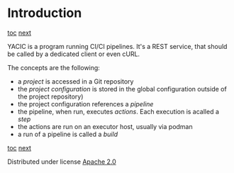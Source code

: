# Introduction

[toc](_toc.md)
[next](02-installation.md)

YACIC is a program running CI/CI pipelines.
It's a REST service, that should be called by a dedicated client or even cURL.

The concepts are the following:

- a *project* is accessed in a Git repository
- the *project configuration* is stored in the global configuration outside of the project repository)
- the project configuration references a *pipeline*
- the pipeline, when run, executes *actions*. Each execution is acalled a *step*
- the actions are run on an executor host, usually via podman
- a run of a pipeline is called a *build*


[toc](_toc.md)
[next](02-installation.md)

Distributed under license [Apache 2.0](http://www.apache.org/licenses/LICENSE-2.0)